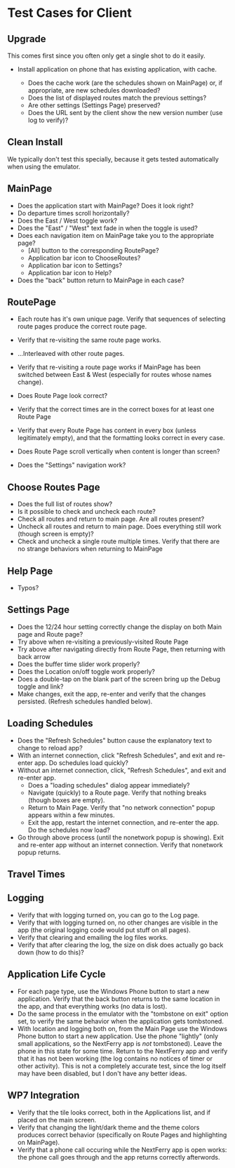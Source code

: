 Test Cases for Client
=====================

## Upgrade

This comes first since you often only get a single shot to do it easily.

* Install application on phone that has existing application, with cache.

  * Does the cache work (are the schedules shown on MainPage) or, if appropriate, are new schedules downloaded?
  * Does the list of displayed routes match the previous settings?
  * Are other settings (Settings Page) preserved?
  * Does the URL sent by the client show the new version number (use log to verify)?

## Clean Install

We typically don't test this specially, because it gets tested automatically when using
the emulator.

## MainPage

* Does the application start with MainPage?  Does it look right?
* Do departure times scroll horizontally?
* Does the East / West toggle work?
* Does the "East" / "West" text fade in when the toggle is used?
* Does each navigation item on MainPage take you to the appropriate page?
  * [All] button to the corresponding RoutePage?
  * Application bar icon to ChooseRoutes?
  * Application bar icon to Settings?
  * Application bar icon to Help?
* Does the "back" button return to MainPage in each case?

## RoutePage

* Each route has it's own unique page.  Verify that sequences of selecting route pages
  produce the correct route page.
* Verify that re-visiting the same route page works.
* ...Interleaved with other route pages.
* Verify that re-visiting a route page works if MainPage has been switched between East & West
  (especially for routes whose names change).

* Does Route Page look correct?
* Verify that the correct times are in the correct boxes for at least one Route Page
* Verify that every Route Page has content in every box (unless legitimately empty), and
  that the formatting looks correct in every case.
* Does Route Page scroll vertically when content is longer than screen?
* Does the "Settings" navigation work?

## Choose Routes Page

* Does the full list of routes show?
* Is it possible to check and uncheck each route?
* Check all routes and return to main page.  Are all routes present?
* Uncheck all routes and return to main page.  Does everything still work (though screen is empty)?
* Check and uncheck a single route multiple times.  Verify that there are no strange behaviors when
  returning to MainPage

## Help Page

* Typos?

## Settings Page

* Does the 12/24 hour setting correctly change the display on both Main page and Route page?
* Try above when re-visiting a previously-visited Route Page
* Try above after navigating directly from Route Page, then returning with back arrow
* Does the buffer time slider work properly?
* Does the Location on/off toggle work properly?
* Does a double-tap on the blank part of the screen bring up the Debug toggle and link?
* Make changes, exit the app, re-enter and verify that the changes persisted.
(Refresh schedules handled below).

## Loading Schedules

* Does the "Refresh Schedules" button cause the explanatory text to change to reload app?
* With an internet connection, click "Refresh Schedules", and exit and re-enter app.  Do schedules
  load quickly?
* Without an internet connection, click, "Refresh Schedules", and exit and re-enter app.
  * Does a "loading schedules" dialog appear immediately?
  * Navigate (quickly) to a Route page.  Verify that nothing breaks (though boxes are empty).
  * Return to Main Page.  Verify that "no network connection" popup appears within a few minutes.
  * Exit the app, restart the internet connection, and re-enter the app.  Do the schedules now load?
* Go through above process (until the nonetwork popup is showing).  Exit and re-enter app without
  an internet connection.  Verify that nonetwork popup returns.

## Travel Times

## Logging

* Verify that with logging turned on, you can go to the Log page.
* Verify that with logging turned on, no other changes are visible in the app (the original logging
  code would put stuff on all pages).
* Verify that clearing and emailing the log files works.
* Verify that after clearing the log, the size on disk does actually go back down (how to do this)?

## Application Life Cycle

* For each page type, use the Windows Phone button to start a new application.  Verify that the back
  button returns to the same location in the app, and that everything works (no data is lost).
* Do the same process in the emulator with the "tombstone on exit" option set, to verify the same
  behavior when the application gets tombstoned.
* With location and logging both on, from the Main Page use the Windows Phone button to start a new
  application.  Use the phone "lightly" (only small applications, so the NextFerry app is *not* 
  tombstoned).  Leave the phone in this state for some time.  Return to the NextFerry app and verify
  that it has not been working (the log contains no notices of timer or other activity).   This is 
  not a completely accurate test, since the log itself may have been disabled, but I don't have
  any better ideas.

## WP7 Integration
* Verify that the tile looks correct, both in the Applications list, and if placed on the main screen.
* Verify that changing the light/dark theme and the theme colors produces correct behavior (specifically
  on Route Pages and highlighting on MainPage).
* Verify that a phone call occuring while the NextFerry app is open works: the phone call goes through
  and the app returns correctly afterwords.

